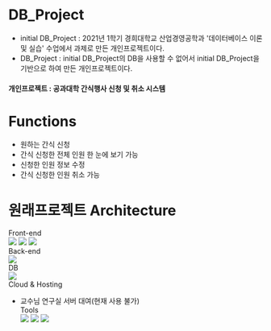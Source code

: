 # DB_Project
- initial DB_Project : 2021년 1학기 경희대학교 산업경영공학과 '데이터베이스 이론 및 실습' 수업에서 과제로 만든 개인프로젝트이다.
- DB_Project : initial DB_Project의 DB을 사용할 수 없어서 initial DB_Project을 기반으로 하여 만든 개인프로젝트이다.

#### 개인프로젝트 : 공과대학 간식행사 신청 및 취소 시스템

# Functions
- 원하는 간식 신청
- 간식 신청한 전체 인원 한 눈에 보기 가능
- 신청한 인원 정보 수정
- 간식 신청한 인원 취소 가능

# 원래프로젝트 Architecture
Front-end<br>
<img src="https://img.shields.io/badge/HTML5-E34F26?style=flat-square&logo=html5&logoColor=white"/> <img src="https://img.shields.io/badge/CSS3-1572B6?style=flat-square&logo=css3&logoColor=white"/> <img src="https://img.shields.io/badge/JavaScript-F7DF1E?style=flat-square&logo=javascript&logoColor=black"/><br>
Back-end<br>
<img src="https://img.shields.io/badge/PHP-777BB4?style=flat-square&logo=php&logoColor=white"/><br>
DB<br>
<img src="https://img.shields.io/badge/MySQL-4479A1?style=flat-square&logo=MySQL&logoColor=white"/><br>
Cloud & Hosting
- 교수님 연구실 서버 대여(현재 사용 불가)</span><br>
Tools<br>
<img src="https://img.shields.io/badge/Visual Studio Code-007ACC?style=flat-square&logo=Visual Studio Code&logoColor=white"/> <img src="https://img.shields.io/badge/phpMyAdmin-6C78AF?style=flat-square&logo=phpMyAdmin&logoColor=white"/> <img src="https://img.shields.io/badge/FileZilla-BF0000?style=flat-square&logo=FileZilla&logoColor=white"/><br>
